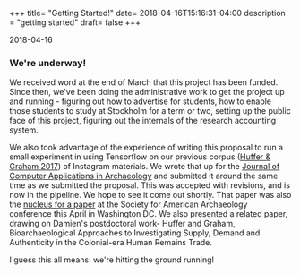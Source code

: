 +++
title= "Getting Started!"
date= 2018-04-16T15:16:31-04:00
description = "getting started"
draft= false
+++

2018-04-16

### We're underway!

We received word at the end of March that this project has been funded. Since then, we've been doing the administrative work to get the project up and running - figuring out how to advertise for students, how to enable those students to study at Stockholm for a term or two, setting up the public face of this project, figuring out the internals of the research accounting system.

We also took advantage of the experience of writing this proposal to run a small experiment in using Tensorflow on our previous corpus ([Huffer & Graham 2017](http://intarch.ac.uk/journal/issue45/5/index.html)) of Instagram materials. We wrote that up for the [Journal of Computer Applications in Archaeology](https://journal.caa-international.org/) and submitted it around the same time as we submitted the proposal. This was accepted with revisions, and is now in the pipeline. We hope to see it come out shortly. That paper was also the [nucleus for a paper](https://shawngraham.github.io/presentations/saa2018.html#/) at the Society for American Archaeology conference this April in Washington DC. We also presented a related paper, drawing on Damien's postdoctoral work- Huffer and Graham, Bioarchaeological Approaches to Investigating Supply, Demand and Authenticity in the Colonial-era Human Remains Trade.

I guess this all means: we're hitting the ground running!
